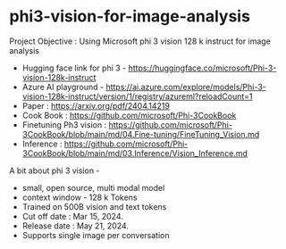 # phi3-vision-for-image-analysis

Project Objective : Using Microsoft phi 3 vision 128 k instruct for image analysis

- Hugging face link for phi 3 - https://huggingface.co/microsoft/Phi-3-vision-128k-instruct
- Azure AI playground - https://ai.azure.com/explore/models/Phi-3-vision-128k-instruct/version/1/registry/azureml?reloadCount=1
- Paper : https://arxiv.org/pdf/2404.14219
- Cook Book : https://github.com/microsoft/Phi-3CookBook
- Finetuning Ph3 vision : https://github.com/microsoft/Phi-3CookBook/blob/main/md/04.Fine-tuning/FineTuning_Vision.md
- Inference : https://github.com/microsoft/Phi-3CookBook/blob/main/md/03.Inference/Vision_Inference.md

A bit about phi 3 vision -
- small, open source, multi modal model 
- context window - 128 k Tokens
- Trained on 500B vision and text tokens
- Cut off date : Mar 15, 2024.
- Release date : May 21, 2024.
- Supports single image per conversation
